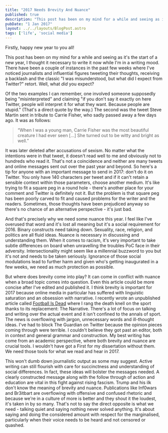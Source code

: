 ```yaml
---
title: "2017 Needs Brevity And Nuance"
published: true
description: "This post has been on my mind for a while and seeing as it's the start of a new year, I thought it necessary to write it now while I'm in a writing mood."
pubDate: "1 Jan 2017"
layout: ../../layouts/BlogPost.astro
tags: ['life', 'social media']
---
```


Firstly, happy new year to you all!

This post has been on my mind for a while and seeing as it's the start of a new year, I thought it necessary to write it now while I'm in a writing mood. There have been a couple of instances in the past few weeks where I've noticed journalists and influential figures tweeting their thoughts, receiving a backlash and the classic "I was misunderstood, but what did I expect from Twitter?" retort. Well, what _did_ you expect?

Of the two examples I can remember, one involved someone supposedly being "misinterpreted" and claiming "if you don't say it exactly on here Twitter, people will interpret it for what they want. Because people are stupid." (That's a direct quote by the way.) The second was the tweet Steve Martin sent in tribute to Carrie Fisher, who sadly passed away a few days ago. It was as follows:

> “When I was a young man, Carrie Fisher was the most beautiful creature I had ever seen [...] She turned out to be witty and bright as well.”

It was later deleted after accusations of sexism. No matter what the intentions were in that tweet, it doesn't read well to me and obviously not to hundreds who read it. That's not a coincidence and neither are many tweets and online messages sent out over the past year and beyond. So here's a tip for anyone with an important message to send in 2017: don't do it on Twitter. You only have 140 characters per tweet and if it can't retain a sensible context within those parameters, choose another medium. It's like trying to fit a square peg in a round hole - there's another place for your comment and Twitter is definitely not it. But the problem is that square peg has been poorly carved to fit and caused problems for the writer and the readers. Sometimes, those thoughts have been prejudiced anyway so there's no chance of an alternative perspective - it's just bad.

And that's precisely why we need some nuance this year. I feel like I've overused that word and it's lost all meaning but it's a social requirement for 2016. Binary constructs need taking down. Sexuality, race, religion, and politics are all fluid ideas. Nuance is necessary in discussing and understanding them. When it comes to racism, it's very important to take subtle differences on board when unravelling the troubles PoC face in their adversity. Intersectionality might seem like a millennial buzzword to you but it's not and needs to be taken seriously. Ignorance of those social modulations lead to further harm and given who's getting inaugurated in a few weeks, we need as much protection as possible.

But where does brevity come into play? It can come in conflict with nuance when a broad topic comes into question. Even this article could be more concise after I've edited and published it. I think brevity is important for 2017 because online media in particular has suffered with linguistic saturation and an obsession with narrative. I recently wrote an unpublished article called [Football Is Dead](https://lastwordonsports.com/2017/01/13/football-is-dead/) where I rang the death knell on the sport thanks to its replacement: The Narrative. There's a lot of focus on talking and writing over the actual event and it isn't confined to the annals of sport. The news is overflowing with jargon, unnecessary words and ill-thought ideas. I've had to block The Guardian on Twitter because the opinion pieces coming through were terrible. I couldn't believe they got past an editor, both in context and general grammar and construction. My best writing has come from an academic perspective, where both brevity and nuance are crucial tools. I wouldn't have got a First for my dissertation without them. We need those tools for what we read and hear in 2017.

This won't dumb down journalistic output as some may suggest. Active writing can still flourish with care for succinctness and understanding of social differences. In fact, these ideas will bolster the messages needed. A clearly constructed message along with the follow through of action and education are vital in this fight against rising fascism. Trump and his ilk don't know the meaning of brevity and nuance. Publications like Inf0wars and Br3itbart are overflowing with offensive and confused rhetoric and because we're in a culture of more is better and they shout it the loudest, it's taken in by so many. That's not to say the direct opposite is what we need - talking quiet and saying nothing never solved anything. It's about saying and doing the considered amount with respect for the marginalised, particularly when their voice needs to be heard and not censored or quashed.
